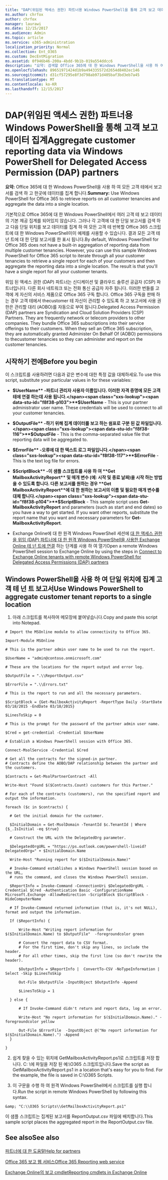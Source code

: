 ```yaml
---
title: "DAP(위임된 액세스 권한) 파트너용 Windows PowerShell을 통해 고객 보고 데이터 집계"
ms.author: chrfox
author: chrfox
manager: laurawi
ms.date: 12/15/2017
ms.audience: Admin
ms.topic: article
ms.service: o365-administration
localization_priority: Normal
ms.collection: Ent_O365
ms.custom: DecEntMigration
ms.assetid: 0f946b46-200a-4bdd-9b1b-019a554ddcc6
description: "요약: 검색할 Office 365에 대 한 Windows PowerShell을 사용 하 여 보고 모든 고객 테 및 집계 데이터에서 단일 위치에 합니다."
ms.openlocfilehash: 89651971424d1b9a494335572d2654d8402ec146
ms.sourcegitcommit: d31cf57295e8f3d798ab971d405baf3bd3eb7a45
ms.translationtype: MT
ms.contentlocale: ko-KR
ms.lasthandoff: 12/15/2017
---
```

# <a name="aggregate-customer-reporting-data-via-windows-powershell-for-delegated-access-permission-dap-partners"></a><span data-ttu-id="f8f38-103">DAP(위임된 액세스 권한) 파트너용 Windows PowerShell을 통해 고객 보고 데이터 집계</span><span class="sxs-lookup"><span data-stu-id="f8f38-103">Aggregate customer reporting data via Windows PowerShell for Delegated Access Permission (DAP) partners</span></span>

 <span data-ttu-id="f8f38-104">**요약:** Office 365에 대 한 Windows PowerShell을 사용 하 여 모든 고객 테에서 보고서를 검색 하 고 한곳에 데이터를 집계 합니다.</span><span class="sxs-lookup"><span data-stu-id="f8f38-104">**Summary:** Use Windows PowerShell for Office 365 to retrieve reports on all customer tenancies and aggregate the data into a single location.</span></span>
  
<span data-ttu-id="f8f38-p101">기본적으로 Office 365에 대 한 Windows PowerShell에서 여러 고객 테 보고 데이터의 기본 제공 집계를 되어있지 않습니다. 그러나 각 고객에 대 한 단일 보고서를 검색 하 고 다음 단일 위치를 보고 데이터를 집계 하 여 모든 고객 테 반복할 Office 365 스크립트에 대 한 Windows PowerShell이이 예제를 사용할 수 있습니다. 결과 모든 고객 테 넌 트에 대 한 단일 보고서를 한 표시 됩니다.</span><span class="sxs-lookup"><span data-stu-id="f8f38-p101">By default, Windows PowerShell for Office 365 does not have a built-in aggregation of reporting data from multiple customer tenancies. However, you can use this sample Windows PowerShell for Office 365 script to iterate through all your customer tenancies to retrieve a single report for each of your customers and then aggregate the reporting data into a single location. The result is that you'll have a single report for all your customer tenants.</span></span> 
  
<span data-ttu-id="f8f38-p102">위임 된 액세스 권한 (DAP) 파트너는 신디케이션 및 클라우드 솔루션 공급자 (CSP) 파트너입니다. 다른 회사 네트워크 또는 전화 통신 공급자 자주 됩니다. 이러한 번들를 고객에 게 자신의 서비스 제품으로 Office 365 구독 합니다. Office 365 구독을 판매 하는 경우 고객 테에서 thecustomer 테 자신이 관리할 수 있도록 하 고 보고서에 사용 권한은 관리할 대리 (AOBO)를 자동으로 부여 됩니다.</span><span class="sxs-lookup"><span data-stu-id="f8f38-p102">Delegated Access Permission (DAP) partners are Syndication and Cloud Solution Providers (CSP) Partners. They are frequently network or telecom providers to other companies. They bundle Office 365 subscriptions into their service offerings to their customers. When they sell an Office 365 subscription, they are automatically granted Administer On Behalf Of (AOBO) permissions to thecustomer tenancies so they can administer and report on the customer tenancies.</span></span>
## <a name="before-you-begin"></a><span data-ttu-id="f8f38-112">시작하기 전에</span><span class="sxs-lookup"><span data-stu-id="f8f38-112">Before you begin</span></span>

<span data-ttu-id="f8f38-113">이 스크립트를 사용하려면 다음과 같은 변수에 대한 특정 값을 대체하세요.</span><span class="sxs-lookup"><span data-stu-id="f8f38-113">To use this script, substitute your particular values in for these variables:</span></span>
  
- <span data-ttu-id="f8f38-p103">**$UserName** -파트너 관리자 사용자 이름입니다. 이러한 자격 증명에 모든 고객 테에 연결 하는데 사용 됩니다.</span><span class="sxs-lookup"><span data-stu-id="f8f38-p103">**$UserName** - This is your partner administrator user name. These credentials will be used to connect to all your customer tenancies.</span></span>
    
- <span data-ttu-id="f8f38-116">**$OutputFile** -하기 위해 집계 데이터를 보고 하는 쉼표로 구분 된 값 파일입니다.</span><span class="sxs-lookup"><span data-stu-id="f8f38-116">**$OutputFile** - This is the comma-separated value file that reporting data will be aggregated to.</span></span>
    
- <span data-ttu-id="f8f38-117">**$ErrorFile** -오류에 대 한 텍스트 로그 파일입니다.</span><span class="sxs-lookup"><span data-stu-id="f8f38-117">**$ErrorFile** - This is the text log file for errors.</span></span>
    
- <span data-ttu-id="f8f38-p104">**$ScriptBlock** -이 샘플 스크립트를 사용 하 여 **Get MailboxActivityReport** 및 매개 변수 (예: 시작 및 종료 날짜)을 시작 하는 방법을 수 있도록 합니다. 다른 보고서를 원하는 경우 **Get MailboxActivityReport**에 대 한 원하는 보고서의 이름 및 필요한 매개 변수를 대체 합니다.</span><span class="sxs-lookup"><span data-stu-id="f8f38-p104">**$ScriptBlock** - This sample script uses **Get-MailboxActivityReport** and parameters (such as start and end dates) so you have a way to get started. If you want other reports, substitute the report name that you want and necessary parameters for **Get-MailboxActivityReport**.</span></span>
    
- <span data-ttu-id="f8f38-120">Exchange Online에 대 한 원격 Windows PowerShell 세션에 [대 한 액세스 권한을 위임 (DAP) 파트너에 대 한 원격 Windows PowerShell을 사용한 Exchange Online 테 넌 트에 연결](connect-to-exchange-online-tenants-with-remote-windows-powershell-for-delegated.md) 하는 단계를 사용 하 여 열기</span><span class="sxs-lookup"><span data-stu-id="f8f38-120">Open a remote Windows PowerShell session to Exchange Online by using the steps in [Connect to Exchange Online tenants with remote Windows PowerShell for Delegated Access Permissions (DAP) partners](connect-to-exchange-online-tenants-with-remote-windows-powershell-for-delegated.md)</span></span>
    
## <a name="use-windows-powershell-to-aggregate-customer-tenant-reports-to-a-single-location"></a><span data-ttu-id="f8f38-121">Windows PowerShell을 사용 하 여 단일 위치에 집계 고객 테 넌 트 보고서</span><span class="sxs-lookup"><span data-stu-id="f8f38-121">Use Windows PowerShell to aggregate customer tenant reports to a single location</span></span>

1. <span data-ttu-id="f8f38-122">아래 스크립트를 복사하여 메모장에 붙여넣습니다.</span><span class="sxs-lookup"><span data-stu-id="f8f38-122">Copy and paste this script into Notepad.</span></span>
    
  ```
  # Import the MSOnline module to allow connectivity to Office 365.

Import-Module MSOnline

# This is the partner admin user name to be used to run the report.

$UserName = "admin@contoso.onmicrosoft.com"

# These are the locations for the report output and error log.

$OutputFile = ".\\ReportOutput.csv"

$ErrorFile = ".\\Errors.txt"

# This is the report to run and all the necessary parameters.

$ScriptBlock = {Get-MailboxActivityReport -ReportType Daily -StartDate 03/18/2015 -EndDate 03/18/2015}

$LinesToSkip = 0

# This is the prompt for the password of the partner admin user name.

$Cred = get-credential -Credential $UserName

# Establish a Windows PowerShell session with Office 365.

Connect-MsolService -Credential $Cred

# Get all the contracts for the signed-in partner.  
# Contracts define the AOBO/DAP relationship between the partner and the customers.

$Contracts = Get-MsolPartnerContract -All

Write-Host "Found $($Contracts.Count) customers for this Partner."

# For each of the contracts (customers), run the specified report and output the information.

foreach ($c in $contracts) { 

    # Get the initial domain for the customer.

    $InitialDomain = Get-MsolDomain -TenantId $c.TenantId | Where {$_.IsInitial -eq $true}

    # Construct the URL with the DelegatedOrg parameter.
    
    $DelegatedOrgURL = "https://ps.outlook.com/powershell-liveid?DelegatedOrg=" + $InitialDomain.Name
        
    Write-Host "Running report for $($InitialDomain.Name)"

    # Invoke-Command establishes a Windows PowerShell session based on the URL,
    # runs the command, and closes the Windows PowerShell session.
    
    $ReportInfo = Invoke-Command -ConnectionUri $DelegatedOrgURL -Credential $Cred -Authentication Basic -ConfigurationName Microsoft.Exchange -AllowRedirection -ScriptBlock $ScriptBlock -HideComputerName

    # If Invoke-Command returned information (that is, it's not NULL), format and output the information.
    
    If ($ReportInfo) {

        Write-Host "Writing report information for $($InitialDomain.Name) to $OutputFile"  -foregroundcolor green

        # Convert the report data to CSV format.
        # For the first time, don't skip any lines, so include the header.
        # For all other times, skip the first line (so don't rewrite the header).
        
        $OutputInfo = $ReportInfo |  ConvertTo-CSV -NoTypeInformation | Select -Skip $LinesToSkip

        Out-File $OutputFile -InputObject $OutputInfo -Append

        $LinesToSkip = 1

    } else {

        # If Invoke-Command didn't return and report data, log an error.
        
        Write-Host "No report information for $($InitialDomain.Name)." -foregroundcolor yellow
           
        Out-File $ErrorFile  -InputObject @("No report information for $($InitialDomain.Name).") -Append
    }

}

  ```

2. <span data-ttu-id="f8f38-p105">쉽게 찾을 수 있는 위치에 GetMailboxActivityReport.ps1로 스크립트를 저장 합니다. C: \에 파일을 저장 된 예:\\O365 스크립트입니다.</span><span class="sxs-lookup"><span data-stu-id="f8f38-p105">Save the script as GetMailboxActivityReport.ps1 in a location that's easy for you to find. For the example, the file is saved in C:\\O365 Scripts.</span></span> 
    
3. <span data-ttu-id="f8f38-125">이 구문을 수행 하 여 원격 Windows PowerShell에서 스크립트를 실행 합니다.</span><span class="sxs-lookup"><span data-stu-id="f8f38-125">Run the script in remote Windows PowerShell by following this syntax.</span></span>
    
  ```
  &amp; "C:\\O365 Scripts\\GetMailboxActivityReport.ps1"
  ```

<span data-ttu-id="f8f38-126">이 샘플 스크립트는 집계된 보고서를 ReportOutput.csv 파일에 배치합니다.</span><span class="sxs-lookup"><span data-stu-id="f8f38-126">This sample script places the aggregated report in the ReportOutput.csv file.</span></span>
  
## <a name="see-also"></a><span data-ttu-id="f8f38-127">See also</span><span class="sxs-lookup"><span data-stu-id="f8f38-127">See also</span></span>

#### 

[<span data-ttu-id="f8f38-128">파트너에 대 한 도움말</span><span class="sxs-lookup"><span data-stu-id="f8f38-128">Help for partners</span></span>](https://go.microsoft.com/fwlink/p/?LinkID=533477)
  
[<span data-ttu-id="f8f38-129">Office 365 보고 웹 서비스</span><span class="sxs-lookup"><span data-stu-id="f8f38-129">Office 365 Reporting web service</span></span>](https://go.microsoft.com/fwlink/p/?LinkId=532777)
  
[<span data-ttu-id="f8f38-130">Exchange Online의 보고 cmdlet</span><span class="sxs-lookup"><span data-stu-id="f8f38-130">Reporting cmdlets in Exchange Online</span></span>](https://go.microsoft.com/fwlink/p/?LinkId=526430)

